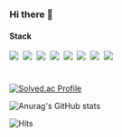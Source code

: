 ### Hi there 👋

#### Stack
<!--
<img src="https://img.shields.io/badge/{내용}-{배경 색깔}?style={스타일}&logo={로고이름}&logoColor={로고 색깔}"/>
!-->
<img src="https://img.shields.io/badge/Python3-3776AB?style=flat&logo=Python&logoColor=FFFFFF"/>&nbsp;
<img src="https://img.shields.io/badge/MATLAB-0076A8?style=flat&logo=MATLAB&logoColor=FFFFFF"/>&nbsp;
<img src="https://img.shields.io/badge/Arduino-00979D?style=flat&logo=Arduino&logoColor=FFFFFF"/>&nbsp;
<img src="https://img.shields.io/badge/Mbed-0091BD?style=flat&logo=Arm&logoColor=FFFFFF"/>&nbsp;
<img src="https://img.shields.io/badge/C-A8B9CC?style=flat&logo=C&logoColor=FFFFFF"/>&nbsp;
<img src="https://img.shields.io/badge/C++-00599C?style=flat&logo=c%2B%2B&logoColor=FFFFFF"/>&nbsp;
<img src="https://img.shields.io/badge/HTML5-E34F26?style=flat&logo=HTML5&logoColor=FFFFFF"/>&nbsp;
<img src="https://img.shields.io/badge/CSS3-1572B6?style=flat&logo=CSS3&logoColor=FFFFFF"/>&nbsp;
#

[![Solved.ac Profile](http://mazassumnida.wtf/api/v2/generate_badge?boj=orct)](https://solved.ac/orct/)

![Anurag's GitHub stats](https://github-readme-stats.vercel.app/api?username=ORCT&&show_icons=true&theme=tokyonight)

![Hits](https://hits.seeyoufarm.com/api/count/incr/badge.svg?url=https%3A%2F%2Fgithub.com%2FORCT%2Fhit-counter&count_bg=%231175B6&title_bg=%23555555&icon=&icon_color=%23E7E7E7&title=hits&edge_flat=false)

<!--
**ORCT/ORCT** is a ✨ _special_ ✨ repository because its `README.md` (this file) appears on your GitHub profile.

Here are some ideas to get you started:

- 🔭 I’m currently working on ...
- 🌱 I’m currently learning ...
- 👯 I’m looking to collaborate on ...
- 🤔 I’m looking for help with ...
- 💬 Ask me about ...
- 📫 How to reach me: ...
- 😄 Pronouns: ...
- ⚡ Fun fact: ...
!-->
